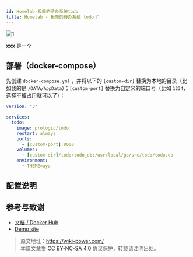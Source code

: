 ```yaml
---
id: Homelab-极简的待办系统todo
title: Homelab - 极简的待办系统 todo 🚧
---
```


![1](1)

**xxx** 是一个

## 部署（docker-compose）

先创建 `docker-compose.yml` ，并将以下的 `[custom-dir]` 替换为本地的目录（比如我的是 `/DATA/AppData`）；`[custom-port]` 替换为自定义的端口号（比如 `1234`，选择不被占用就可以了）：

```yml title="docker-compose.yml"
version: "3"

services:
  todo:
    image: prologic/todo
    restart: always
    ports:
      - [custom-port]:8000
    volumes:
      - [custom-dir]/todo/todo_db:/usr/local/go/src/todo/todo.db
    environment:
      - THEME=ayu
```

## 配置说明

## 参考与致谢

- [文档 / Docker Hub](https://hub.docker.com/r/prologic/todo)
- [Demo site](https://todo.mills.io/)

> 原文地址：<https://wiki-power.com/>  
> 本篇文章受 [CC BY-NC-SA 4.0](https://creativecommons.org/licenses/by/4.0/deed.zh) 协议保护，转载请注明出处。
